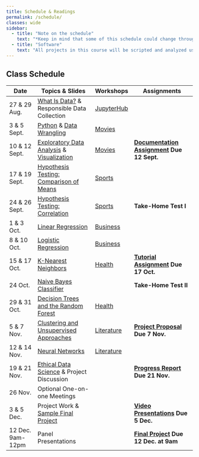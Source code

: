 ```yaml
---
title: Schedule & Readings
permalink: /schedule/
classes: wide
sidebar:
  - title: "Note on the schedule"
    text: "*Keep in mind that some of this schedule could change throughout the semester. However, if anything changes I'll update this page, and I'll be sure to give you plenty of advance notice.*"
  - title: "Software"
    text: "All projects in this course will be scripted and analyzed using Python, an open source programming language and environment. Specifically, we will be using JupyterHub as our programming environment. **No previous experience with Python, statistical software packages, or computer programming is required.**"
---
```


## Class Schedule

Date|Topics & Slides|Workshops|Assignments
--|---|---|---
27 & 29 Aug.|[What Is Data?](/CIS241/slides/whatisdata) & Responsible Data Collection|[JupyterHub](/CIS241/jupyterhub)|
3 & 5 Sept.|[Python](/CIS241/slides/pythonbasics) & [Data Wrangling](/CIS241/slides/wrangling)|[Movies](/CIS241/resources/01_movies1.ipynb)|
10 & 12 Sept.|[Exploratory Data Analysis](/CIS241/slides/eda) & [Visualization](/CIS241/slides/visualizing)|[Movies](/CIS241/resources/01_movies2.ipynb)|**[Documentation Assignment](/CIS241/assignments/documentation) Due 12 Sept.**
17 & 19 Sept.|[Hypothesis Testing: Comparison of Means](/CIS241/slides/hypothesis)|[Sports](/CIS241/resources/02_baseball1.ipynb)|
24 & 26 Sept.|[Hypothesis Testing: Correlation](/CIS241/slides/correlation)|[Sports](/CIS241/resources/02_baseball2.ipynb)|**Take-Home Test I**
1 & 3 Oct.|[Linear Regression](/CIS241/slides/regression)|[Business](/CIS241/resources/03_airbnb1.ipynb)|
8 & 10 Oct.|[Logistic Regression](/CIS241/slides/logit)|[Business](/CIS241/resources/03_airbnb2.ipynb)|
15 & 17 Oct.|[K-Nearest Neighbors](/CIS241/slides/knn)|[Health](/CIS241/resources/05_health1.ipynb)|**[Tutorial Assignment](/CIS241/assignments/tutorial/) Due 17 Oct.**
24 Oct.|[Naive Bayes Classifier](/CIS241/slides/naivebayes)||**Take-Home Test II**
29 & 31 Oct.|[Decision Trees and the Random Forest](/CIS241/slides/randomforest)|[Health](/CIS241/resources/05_health2.ipynb)|
5 & 7 Nov.|[Clustering and Unsupervised Approaches](/CIS241/slides/clustering)|[Literature](/CIS241/resources/06_lit1.ipynb)|**[Project Proposal](/CIS241/assignments/project-proposal/) Due 7 Nov.**
12 & 14 Nov.|[Neural Networks](/CIS241/slides/neuralnetworks)|[Literature](/CIS241/resources/06_lit2.ipynb)
19 & 21 Nov.|[Ethical Data Science](/CIS241/slides/ethics) & Project Discussion||**[Progress Report](/CIS241/assignments/progress-report) Due 21 Nov.**
26 Nov.|Optional One-on-one Meetings
3 & 5 Dec.|Project Work & [Sample Final Project](/CIS241/resources/sample-final-project.html)||**[Video Presentations](/CIS241/assignments/presentation/) Due 5 Dec.**
12 Dec. 9am-12pm|Panel Presentations||**[Final Project](/CIS241/assignments/final-report) Due 12 Dec. at 9am**
